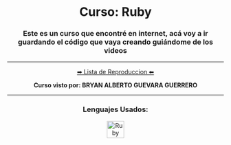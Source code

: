 <div>
<h1 align="center">Curso: Ruby</h1>
<h3 align="center" class='lineas'> Este es un curso que encontré en internet, acá voy a ir guardando el código que vaya creando guiándome de los videos </h3>
</div>
<hr>
<div align="center">
<a href="https://www.youtube.com/playlist?list=PL954bYq0HsCUG5_LbfZ54YltPinPSPOks" class='lista'>➡ Lista de Reproduccion ⬅</a>
<p class='Nombre'>
<b>Curso visto por: BRYAN ALBERTO GUEVARA GUERRERO
</b></p>
</div>
<hr>
<div align="center">
<h3>Lenguajes Usados:</h3>
<img src="https://freepngimg.com/download/gemstone/177167-pic-gemstone-vector-ruby-free-download-png-hq.png" alt="Ruby" width="40" height="40"/>  
</div>